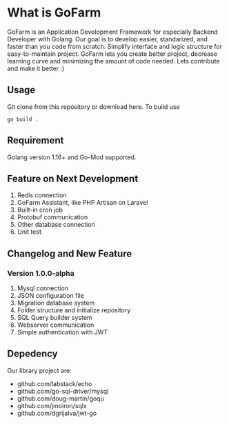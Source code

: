 # What is GoFarm
GoFarm is an Application Development Framework for especially Backend Developer with Golang. Our goal is to develop easier, standarized, and faster than you code from scratch. Simplify interface and logic structure for easy-to-maintain project. GoFarm lets you create better project, decrease learning curve and minimizing the amount of code needed. Lets contribute and make it better :)

## Usage
Git clone from this repository or download here. To build use 
```
go build .
```

## Requirement
Golang version 1.16+ and Go-Mod supported.

## Feature on Next Development
1. Redis connection
2. GoFarm Assistant, like PHP Artisan on Laravel
3. Built-in cron job
4. Protobuf communication
5. Other database connection
6. Unit test

## Changelog and New Feature
### Version 1.0.0-alpha
1. Mysql connection
2. JSON configuration file
3. Migration database system
4. Folder structure and initialize repository
5. SQL Query builder system
6. Webserver communication
7. Simple authentication with JWT

## Depedency
Our library project are:
- github.com/labstack/echo
- github.com/go-sql-driver/mysql
- github.com/doug-martin/goqu
- github.com/jmoiron/sqlx
- github.com/dgrijalva/jwt-go
